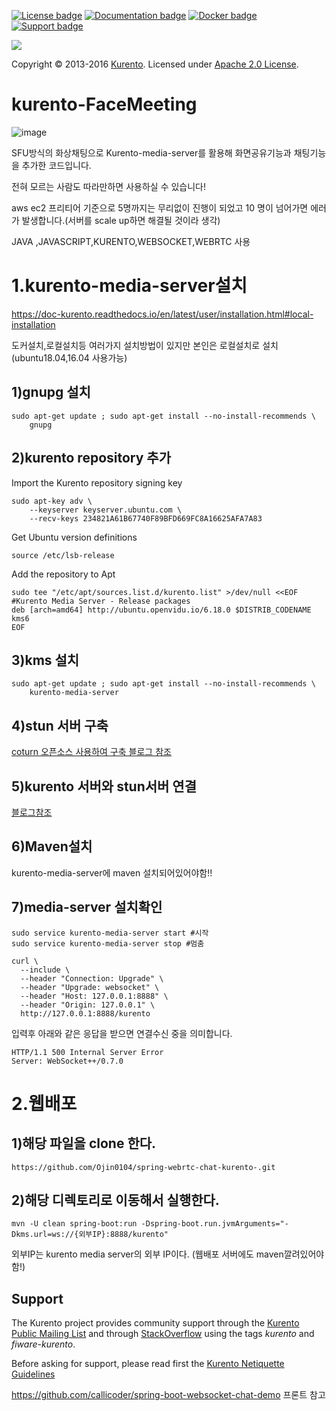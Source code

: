 [![License badge](https://img.shields.io/badge/license-Apache2-orange.svg)](http://www.apache.org/licenses/LICENSE-2.0)
[![Documentation badge](https://readthedocs.org/projects/fiware-orion/badge/?version=latest)](http://doc-kurento.readthedocs.org/en/latest/)
[![Docker badge](https://img.shields.io/docker/pulls/fiware/orion.svg)](https://hub.docker.com/r/fiware/stream-oriented-kurento/)
[![Support badge]( https://img.shields.io/badge/support-sof-yellowgreen.svg)](http://stackoverflow.com/questions/tagged/kurento)

[![][KurentoImage]][Kurento]

Copyright © 2013-2016 [Kurento]. Licensed under [Apache 2.0 License].

kurento-FaceMeeting
==================
![image](https://user-images.githubusercontent.com/81220859/206969941-47f31223-b2f4-44a3-946c-f8f751d28dc3.png)


SFU방식의 화상채팅으로 Kurento-media-server를 활용해 화면공유기능과 채팅기능을 추가한 코드입니다.

전혀 모르는 사람도 따라만하면 사용하실 수 있습니다!

aws ec2 프리티어 기준으로 5명까지는 무리없이 진행이 되었고 10 명이 넘어가면 에러가 발생합니다.(서버를 scale up하면 해결될 것이라 생각)

JAVA ,JAVASCRIPT,KURENTO,WEBSOCKET,WEBRTC 사용

# 1.kurento-media-server설치

https://doc-kurento.readthedocs.io/en/latest/user/installation.html#local-installation

도커설치,로컬설치등 여러가지 설치방법이 있지만 본인은 로컬설치로 설치(ubuntu18.04,16.04 사용가능)

## 1)gnupg 설치
```
sudo apt-get update ; sudo apt-get install --no-install-recommends \
    gnupg
```
## 2)kurento repository 추가

Import the Kurento repository signing key
```
sudo apt-key adv \
    --keyserver keyserver.ubuntu.com \
    --recv-keys 234821A61B67740F89BFD669FC8A16625AFA7A83
```
Get Ubuntu version definitions

```
source /etc/lsb-release
```

Add the repository to Apt
```
sudo tee "/etc/apt/sources.list.d/kurento.list" >/dev/null <<EOF
#Kurento Media Server - Release packages
deb [arch=amd64] http://ubuntu.openvidu.io/6.18.0 $DISTRIB_CODENAME kms6
EOF
```
## 3)kms 설치
```
sudo apt-get update ; sudo apt-get install --no-install-recommends \
    kurento-media-server
```
## 4)stun 서버 구축

[coturn 오픈소스 사용하여 구축
블로그 참조](https://velog.io/@ojin0104/coturn%EC%9D%84-%ED%99%9C%EC%9A%A9%ED%95%9C-stun-%EC%84%9C%EB%B2%84-%EA%B5%AC%EC%B6%95)

## 5)kurento 서버와 stun서버 연결

[블로그참조](https://velog.io/@ojin0104/kurento%EB%AF%B8%EB%94%94%EC%96%B4-%EC%84%9C%EB%B2%84%EC%97%90-turn%EC%84%9C%EB%B2%84-%EC%97%B0%EA%B2%B0%ED%95%98%EB%8A%94%EB%B2%95)

## 6)Maven설치

kurento-media-server에 maven 설치되어있어야함!!

## 7)media-server 설치확인
```
sudo service kurento-media-server start #시작
sudo service kurento-media-server stop #멈춤
```

```
curl \
  --include \
  --header "Connection: Upgrade" \
  --header "Upgrade: websocket" \
  --header "Host: 127.0.0.1:8888" \
  --header "Origin: 127.0.0.1" \
  http://127.0.0.1:8888/kurento
```  
  입력후 아래와 같은 응답을 받으면 연결수신 중을 의미합니다.
```
HTTP/1.1 500 Internal Server Error
Server: WebSocket++/0.7.0
```
# 2.웹배포
## 1)해당 파일을 clone 한다.
```
https://github.com/Ojin0104/spring-webrtc-chat-kurento-.git
```
## 2)해당 디렉토리로 이동해서 실행한다.
```
mvn -U clean spring-boot:run -Dspring-boot.run.jvmArguments="-Dkms.url=ws://{외부IP}:8888/kurento"
```
외부IP는 kurento media server의 외부 IP이다.
(웹배포 서버에도 maven깔려있어야함!)


Support
-------

The Kurento project provides community support through the  [Kurento Public
Mailing List] and through [StackOverflow] using the tags *kurento* and
*fiware-kurento*.

Before asking for support, please read first the [Kurento Netiquette Guidelines]

[documentation]: http://www.kurento.org/documentation
[FIWARE]: http://www.fiware.org
[GitHub Kurento bugtracker]: https://github.com/Kurento/bugtracker/issues
[GitHub Kurento Group]: https://github.com/kurento
[kurentoms]: http://twitter.com/kurentoms
[Kurento]: http://kurento.org
[Kurento Blog]: http://www.kurento.org/blog
[Kurento FIWARE Catalog Entry]: http://catalogue.fiware.org/enablers/stream-oriented-kurento
[Kurento Netiquette Guidelines]: http://www.kurento.org/blog/kurento-netiquette-guidelines
[Kurento Public Mailing list]: https://groups.google.com/forum/#!forum/kurento
[KurentoImage]: https://secure.gravatar.com/avatar/21a2a12c56b2a91c8918d5779f1778bf?s=120
[Apache 2.0 License]: http://www.apache.org/licenses/LICENSE-2.0
[NUBOMEDIA]: http://www.nubomedia.eu
[StackOverflow]: http://stackoverflow.com/search?q=kurento
[Read-the-docs]: http://read-the-docs.readthedocs.org/
[readthedocs.org]: http://kurento.readthedocs.org/
[Open API specification]: http://kurento.github.io/doc-kurento/
[apiary.io]: http://docs.streamoriented.apiary.io/
[instructions]: http://www.kurento.org/docs/current/tutorials/java/tutorial-groupcall.html

https://github.com/callicoder/spring-boot-websocket-chat-demo 프론트 참고
